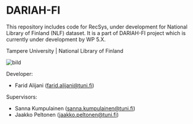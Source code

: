 # DARIAH-FI
This repository includes code for RecSys, under development for National Library of Finland (NLF) dataset.
It is a part of DARIAH-FI project which is currently under development by WP 5.X.

Tampere University | National Library of Finland 

![bild](https://github.com/mrgransky/DARIAH-FI/assets/11946010/580ceec3-7d91-4e24-8b1f-fbdda631d39c)

Developer:
- Farid Alijani (farid.alijani@tuni.fi)

Supervisors:
- Sanna Kumpulainen (sanna.kumpulainen@tuni.fi)
- Jaakko Peltonen (jaakko.peltonen@tuni.fi)
